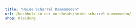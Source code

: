 ```yaml
---
title: "Heide Scharrel Damenmoden"
url: /buchholz-in-der-nordheide/heide-scharrel-damenmoden/
shop: Kleidung
---
```

